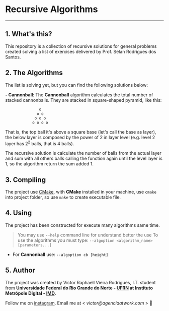 # Recursive Algorithms

---

## 1. What's this?

  This repository is a collection of recursive solutions for general problems created solving a list of exercises delivered by Prof. Selan Rodrigues dos Santos.

## 2. The Algorithms

  The list is solving yet, but you can find the following solutions below:

**- Cannonball**:
  The **Cannonball** algorithm calculates the total number of stacked cannonballs. They are stacked in square-shaped pyramid, like this:
  
                   o
                  o o
                 o o o
                o o o o 
                
  That is, the top ball it's above a square base (let's call the base as layer), the below layer is composed by the power of 2 in layer level (e.g. level 2 layer has 2<sup>2</sup> balls, that is 4 balls).
  
  The recursive solution is calculate the number of balls from the actual layer and sum with all others balls calling the function again until the level layer is 1, so the algorithm return the sum added 1.
  
## 3. Compiling

  The project use [CMake](http://cmake.org), with **CMake** installed in your machine, use `cmake` into project folder, so use `make` to create executable file.
  
## 4. Using

  The project has been constructed for execute many algorithms same time.
  > You may use `--help` command line for understand better the use
  To use the algorithms you must type:
  `--algoption <algorithm_name> [parameters...]`
  
  - For **Cannonball** use:
  `--algoption cb [height]`
  
## 5. Author

  The project was created by Victor Raphaell Vieira Rodrigues, I.T. student from **Universidade Federal do Rio Grande do Norte - [UFRN](http://ufrn.br) at Instituto Metrópole Digital - [IMD](http://imd.ufrn.br).**
  
  Follow me on [instagram](http://instagram.com/victorvieirar). 
  Email me at < _victor@agenciaatwork.com_ > 🤩

